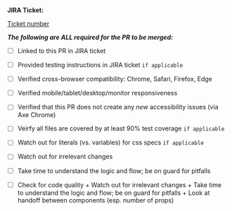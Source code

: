 **JIRA Ticket:**

[Ticket number](link)


***The following are ALL required for the PR to be merged:***

- [ ] Linked to this PR in JIRA ticket

- [ ] Provided testing instructions in JIRA ticket `if applicable`

- [ ] Verified cross-browser compatibility: Chrome, Safari, Firefox, Edge

- [ ] Verified mobile/tablet/desktop/monitor responsiveness

- [ ] Verified that this PR does not create any *new* accessibility issues (via Axe Chrome)

- [ ] Veirfy all files are covered by at least 90% test coverage `if applicable`

- [ ] Watch out for literals (vs. variables) for css specs  `if applicable`

- [ ] Watch out for irrelevant changes

- [ ] Take time to understand the logic and flow; be on guard for pitfalls

- [ ] Check for code quality
       + Watch out for irrelevant changes
       + Take time to understand the logic and flow; be on guard for pitfalls
       + Look at handoff between components (esp. number of props) 

